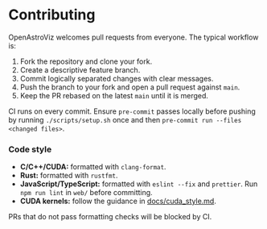 # Contributing

OpenAstroViz welcomes pull requests from everyone. The typical workflow is:

1. Fork the repository and clone your fork.
2. Create a descriptive feature branch.
3. Commit logically separated changes with clear messages.
4. Push the branch to your fork and open a pull request against `main`.
5. Keep the PR rebased on the latest `main` until it is merged.

CI runs on every commit. Ensure `pre-commit` passes locally before pushing by
running `./scripts/setup.sh` once and then `pre-commit run --files <changed files>`.

### Code style

* **C/C++/CUDA:** formatted with `clang-format`.
* **Rust:** formatted with `rustfmt`.
* **JavaScript/TypeScript:** formatted with `eslint --fix` and `prettier`. Run
  `npm run lint` in `web/` before committing.
* **CUDA kernels:** follow the guidance in [docs/cuda_style.md](docs/cuda_style.md).

PRs that do not pass formatting checks will be blocked by CI.


